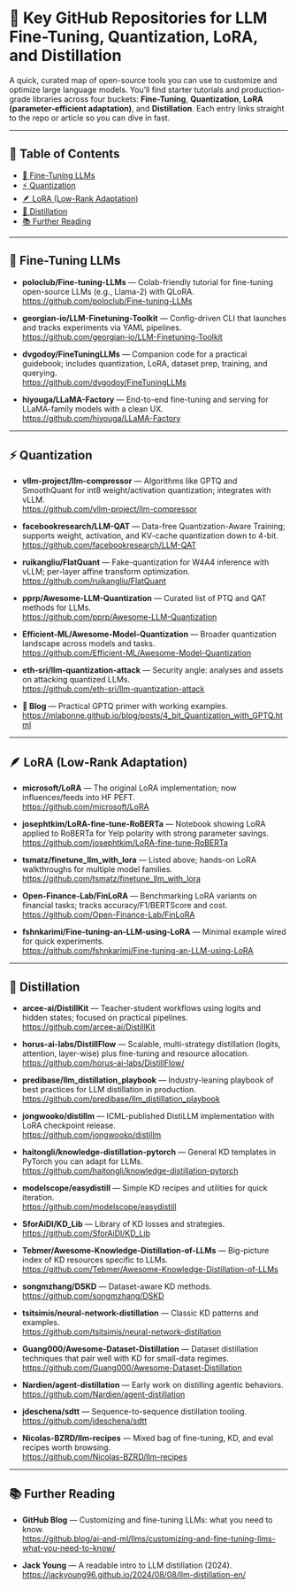 # 🔑 Key GitHub Repositories for LLM Fine-Tuning, Quantization, LoRA, and Distillation

A quick, curated map of open-source tools you can use to customize and optimize large language models. You’ll find starter tutorials and production-grade libraries across four buckets: **Fine-Tuning**, **Quantization**, **LoRA (parameter-efficient adaptation)**, and **Distillation**. Each entry links straight to the repo or article so you can dive in fast.

---

## 📑 Table of Contents
- [🎯 Fine-Tuning LLMs](#fine-tuning-llms)
- [⚡ Quantization](#quantization)
- [🪶 LoRA (Low-Rank Adaptation)](#lora-low-rank-adaptation)
- [🔄 Distillation](#distillation)
- [📚 Further Reading](#further-reading)

---

## 🎯 Fine-Tuning LLMs

- **poloclub/Fine-tuning-LLMs** — Colab-friendly tutorial for fine-tuning open-source LLMs (e.g., Llama-2) with QLoRA.  
  https://github.com/poloclub/Fine-tuning-LLMs

- **georgian-io/LLM-Finetuning-Toolkit** — Config-driven CLI that launches and tracks experiments via YAML pipelines.  
  https://github.com/georgian-io/LLM-Finetuning-Toolkit

- **dvgodoy/FineTuningLLMs** — Companion code for a practical guidebook; includes quantization, LoRA, dataset prep, training, and querying.  
  https://github.com/dvgodoy/FineTuningLLMs

- **hiyouga/LLaMA-Factory** — End-to-end fine-tuning and serving for LLaMA-family models with a clean UX.  
  https://github.com/hiyouga/LLaMA-Factory

---

## ⚡ Quantization

- **vllm-project/llm-compressor** — Algorithms like GPTQ and SmoothQuant for int8 weight/activation quantization; integrates with vLLM.  
  https://github.com/vllm-project/llm-compressor

- **facebookresearch/LLM-QAT** — Data-free Quantization-Aware Training; supports weight, activation, and KV-cache quantization down to 4-bit.  
  https://github.com/facebookresearch/LLM-QAT

- **ruikangliu/FlatQuant** — Fake-quantization for W4A4 inference with vLLM; per-layer affine transform optimization.  
  https://github.com/ruikangliu/FlatQuant

- **pprp/Awesome-LLM-Quantization** — Curated list of PTQ and QAT methods for LLMs.  
  https://github.com/pprp/Awesome-LLM-Quantization

- **Efficient-ML/Awesome-Model-Quantization** — Broader quantization landscape across models and tasks.  
  https://github.com/Efficient-ML/Awesome-Model-Quantization

- **eth-sri/llm-quantization-attack** — Security angle: analyses and assets on attacking quantized LLMs.  
  https://github.com/eth-sri/llm-quantization-attack

- **📝 Blog** — Practical GPTQ primer with working examples.  
  https://mlabonne.github.io/blog/posts/4_bit_Quantization_with_GPTQ.html

---

## 🪶 LoRA (Low-Rank Adaptation)

- **microsoft/LoRA** — The original LoRA implementation; now influences/feeds into HF PEFT.  
  https://github.com/microsoft/LoRA

- **josephtkim/LoRA-fine-tune-RoBERTa** — Notebook showing LoRA applied to RoBERTa for Yelp polarity with strong parameter savings.  
  https://github.com/josephtkim/LoRA-fine-tune-RoBERTa

- **tsmatz/finetune_llm_with_lora** — Listed above; hands-on LoRA walkthroughs for multiple model families.  
  https://github.com/tsmatz/finetune_llm_with_lora

- **Open-Finance-Lab/FinLoRA** — Benchmarking LoRA variants on financial tasks; tracks accuracy/F1/BERTScore and cost.  
  https://github.com/Open-Finance-Lab/FinLoRA

- **fshnkarimi/Fine-tuning-an-LLM-using-LoRA** — Minimal example wired for quick experiments.  
  https://github.com/fshnkarimi/Fine-tuning-an-LLM-using-LoRA

---

## 🔄 Distillation

- **arcee-ai/DistillKit** — Teacher-student workflows using logits and hidden states; focused on practical pipelines.  
  https://github.com/arcee-ai/DistillKit

- **horus-ai-labs/DistillFlow** — Scalable, multi-strategy distillation (logits, attention, layer-wise) plus fine-tuning and resource allocation.  
  https://github.com/horus-ai-labs/DistillFlow/

- **predibase/llm_distillation_playbook** — Industry-leaning playbook of best practices for LLM distillation in production.  
  https://github.com/predibase/llm_distillation_playbook

- **jongwooko/distillm** — ICML-published DistiLLM implementation with LoRA checkpoint release.  
  https://github.com/jongwooko/distillm

- **haitongli/knowledge-distillation-pytorch** — General KD templates in PyTorch you can adapt for LLMs.  
  https://github.com/haitongli/knowledge-distillation-pytorch

- **modelscope/easydistill** — Simple KD recipes and utilities for quick iteration.  
  https://github.com/modelscope/easydistill

- **SforAiDl/KD_Lib** — Library of KD losses and strategies.  
  https://github.com/SforAiDl/KD_Lib

- **Tebmer/Awesome-Knowledge-Distillation-of-LLMs** — Big-picture index of KD resources specific to LLMs.  
  https://github.com/Tebmer/Awesome-Knowledge-Distillation-of-LLMs

- **songmzhang/DSKD** — Dataset-aware KD methods.  
  https://github.com/songmzhang/DSKD

- **tsitsimis/neural-network-distillation** — Classic KD patterns and examples.  
  https://github.com/tsitsimis/neural-network-distillation

- **Guang000/Awesome-Dataset-Distillation** — Dataset distillation techniques that pair well with KD for small-data regimes.  
  https://github.com/Guang000/Awesome-Dataset-Distillation

- **Nardien/agent-distillation** — Early work on distilling agentic behaviors.  
  https://github.com/Nardien/agent-distillation

- **jdeschena/sdtt** — Sequence-to-sequence distillation tooling.  
  https://github.com/jdeschena/sdtt

- **Nicolas-BZRD/llm-recipes** — Mixed bag of fine-tuning, KD, and eval recipes worth browsing.  
  https://github.com/Nicolas-BZRD/llm-recipes


---

## 📚 Further Reading

- **GitHub Blog** — Customizing and fine-tuning LLMs: what you need to know.  
  https://github.blog/ai-and-ml/llms/customizing-and-fine-tuning-llms-what-you-need-to-know/

- **Jack Young** — A readable intro to LLM distillation (2024).  
  https://jackyoung96.github.io/2024/08/08/llm-distillation-en/
